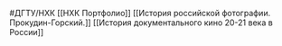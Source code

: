 #ДГТУ/НХК 
[[НХК Портфолио]]
[[История российской фотографии. Прокудин-Горский.]]
[[История документального кино 20-21 века в России]]